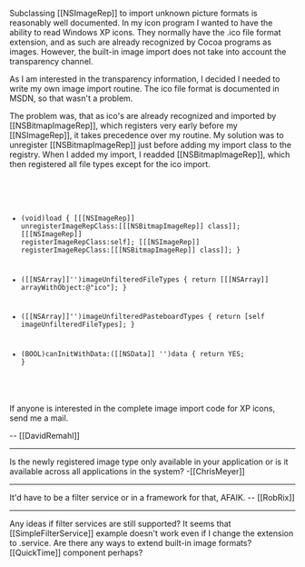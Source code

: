 Subclassing [[NSImageRep]] to import unknown picture formats is reasonably well documented. In my icon program I wanted to have the ability to read Windows XP icons. They normally have the .ico file format extension, and as such are already recognized by Cocoa programs as images. However, the built-in image import does not take into account the transparency channel.

As I am interested in the transparency information, I decided I needed to write my own image import routine. The ico file format is documented in MSDN, so that wasn't a problem.

The problem was, that as ico's are already recognized and imported by [[NSBitmapImageRep]], which registers very early before my [[NSImageRep]], it takes precedence over my routine. My solution was to unregister [[NSBitmapImageRep]] just before adding my import class to the registry. When I added my import, I readded [[NSBitmapImageRep]], which then registered all file types except for the ico import.

<code>

+ (void)load
{
    [[[NSImageRep]] unregisterImageRepClass:[[[NSBitmapImageRep]] class]];
    [[[NSImageRep]] registerImageRepClass:self];
    [[[NSImageRep]] registerImageRepClass:[[[NSBitmapImageRep]] class]];
}

+ ([[NSArray]]'')imageUnfilteredFileTypes
{
    return [[[NSArray]] arrayWithObject:@"ico"];
}

+ ([[NSArray]]'')imageUnfilteredPasteboardTypes
{
    return [self imageUnfilteredFileTypes];
}

+ (BOOL)canInitWithData:([[NSData]] '')data
{
    return YES;
}

</code>

If anyone is interested in the complete image import code for XP icons, send me a mail.

-- [[DavidRemahl]]

----

Is the newly registered image type only available in your application or is it available across all applications in the system? -[[ChrisMeyer]]

----

It'd have to be a filter service or in a framework for that, AFAIK. -- [[RobRix]]

----

Any ideas if filter services are still supported? It seems that [[SimpleFilterService]] example doesn't work even if I change the extension to .service. Are there any ways to extend built-in image formats? [[QuickTime]] component perhaps?